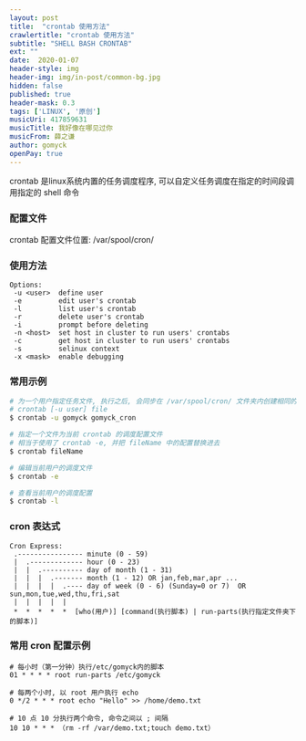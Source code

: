 ```yaml
---
layout: post
title:  "crontab 使用方法"
crawlertitle: "crontab 使用方法"
subtitle: "SHELL BASH CRONTAB"
ext: ""
date:  2020-01-07
header-style: img
header-img: img/in-post/common-bg.jpg
hidden: false
published: true
header-mask: 0.3
tags: ['LINUX', '原创']
musicUri: 417859631
musicTitle: 我好像在哪见过你
musicFrom: 薛之谦
author: gomyck
openPay: true
---
```


crontab 是linux系统内置的任务调度程序, 可以自定义任务调度在指定的时间段调用指定的 shell 命令

### 配置文件

crontab 配置文件位置: /var/spool/cron/

### 使用方法

```text
Options:
 -u <user>  define user
 -e         edit user's crontab
 -l         list user's crontab
 -r         delete user's crontab
 -i         prompt before deleting
 -n <host>  set host in cluster to run users' crontabs
 -c         get host in cluster to run users' crontabs
 -s         selinux context
 -x <mask>  enable debugging

```

### 常用示例

```bash
# 为一个用户指定任务文件, 执行之后, 会同步在 /var/spool/cron/ 文件夹内创建相同的配置
# crontab [-u user] file
$ crontab -u gomyck gomyck_cron

# 指定一个文件为当前 crontab 的调度配置文件
# 相当于使用了 crontab -e, 并把 fileName 中的配置替换进去
$ crontab fileName

# 编辑当前用户的调度文件
$ crontab -e

# 查看当前用户的调度配置
$ crontab -l

```

### cron 表达式

```text
Cron Express:
 .---------------- minute (0 - 59)
 |  .------------- hour (0 - 23)
 |  |  .---------- day of month (1 - 31)
 |  |  |  .------- month (1 - 12) OR jan,feb,mar,apr ...
 |  |  |  |  .---- day of week (0 - 6) (Sunday=0 or 7)  OR sun,mon,tue,wed,thu,fri,sat
 |  |  |  |  |
 *  *  *  *  *  [who(用户)] [command(执行脚本) | run-parts(执行指定文件夹下的脚本)]

```

### 常用 cron 配置示例

```text
# 每小时（第一分钟）执行/etc/gomyck内的脚本
01 * * * * root run-parts /etc/gomyck

# 每两个小时, 以 root 用户执行 echo
0 */2 * * * root echo "Hello" >> /home/demo.txt

# 10 点 10 分执行两个命令, 命令之间以 ; 间隔
10 10 * * * （rm -rf /var/demo.txt;touch demo.txt）　

```
